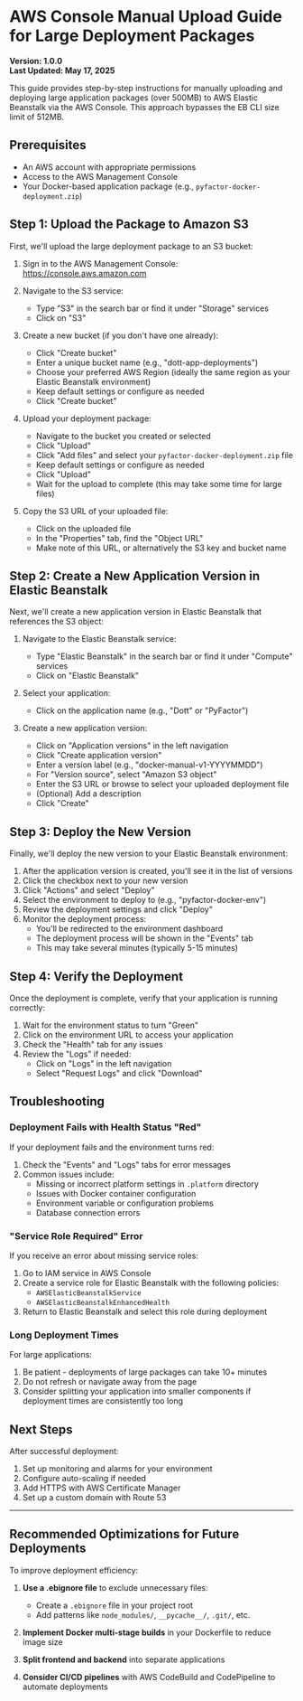 # AWS Console Manual Upload Guide for Large Deployment Packages

**Version: 1.0.0**  
**Last Updated: May 17, 2025**

This guide provides step-by-step instructions for manually uploading and deploying large application packages (over 500MB) to AWS Elastic Beanstalk via the AWS Console. This approach bypasses the EB CLI size limit of 512MB.

## Prerequisites

- An AWS account with appropriate permissions
- Access to the AWS Management Console
- Your Docker-based application package (e.g., `pyfactor-docker-deployment.zip`)

## Step 1: Upload the Package to Amazon S3

First, we'll upload the large deployment package to an S3 bucket:

1. Sign in to the AWS Management Console: https://console.aws.amazon.com
2. Navigate to the S3 service:
   - Type "S3" in the search bar or find it under "Storage" services
   - Click on "S3"

3. Create a new bucket (if you don't have one already):
   - Click "Create bucket"
   - Enter a unique bucket name (e.g., "dott-app-deployments")
   - Choose your preferred AWS Region (ideally the same region as your Elastic Beanstalk environment)
   - Keep default settings or configure as needed
   - Click "Create bucket"

4. Upload your deployment package:
   - Navigate to the bucket you created or selected
   - Click "Upload"
   - Click "Add files" and select your `pyfactor-docker-deployment.zip` file
   - Keep default settings or configure as needed
   - Click "Upload"
   - Wait for the upload to complete (this may take some time for large files)

5. Copy the S3 URL of your uploaded file:
   - Click on the uploaded file
   - In the "Properties" tab, find the "Object URL"
   - Make note of this URL, or alternatively the S3 key and bucket name

## Step 2: Create a New Application Version in Elastic Beanstalk

Next, we'll create a new application version in Elastic Beanstalk that references the S3 object:

1. Navigate to the Elastic Beanstalk service:
   - Type "Elastic Beanstalk" in the search bar or find it under "Compute" services
   - Click on "Elastic Beanstalk"

2. Select your application:
   - Click on the application name (e.g., "Dott" or "PyFactor")
   
3. Create a new application version:
   - Click on "Application versions" in the left navigation
   - Click "Create application version"
   - Enter a version label (e.g., "docker-manual-v1-YYYYMMDD")
   - For "Version source", select "Amazon S3 object"
   - Enter the S3 URL or browse to select your uploaded deployment file
   - (Optional) Add a description
   - Click "Create"

## Step 3: Deploy the New Version

Finally, we'll deploy the new version to your Elastic Beanstalk environment:

1. After the application version is created, you'll see it in the list of versions
2. Click the checkbox next to your new version
3. Click "Actions" and select "Deploy"
4. Select the environment to deploy to (e.g., "pyfactor-docker-env")
5. Review the deployment settings and click "Deploy"
6. Monitor the deployment process:
   - You'll be redirected to the environment dashboard
   - The deployment process will be shown in the "Events" tab
   - This may take several minutes (typically 5-15 minutes)

## Step 4: Verify the Deployment

Once the deployment is complete, verify that your application is running correctly:

1. Wait for the environment status to turn "Green"
2. Click on the environment URL to access your application
3. Check the "Health" tab for any issues
4. Review the "Logs" if needed:
   - Click on "Logs" in the left navigation
   - Select "Request Logs" and click "Download"

## Troubleshooting

### Deployment Fails with Health Status "Red"

If your deployment fails and the environment turns red:

1. Check the "Events" and "Logs" tabs for error messages
2. Common issues include:
   - Missing or incorrect platform settings in `.platform` directory
   - Issues with Docker container configuration
   - Environment variable or configuration problems
   - Database connection errors

### "Service Role Required" Error

If you receive an error about missing service roles:

1. Go to IAM service in AWS Console
2. Create a service role for Elastic Beanstalk with the following policies:
   - `AWSElasticBeanstalkService`
   - `AWSElasticBeanstalkEnhancedHealth`
3. Return to Elastic Beanstalk and select this role during deployment

### Long Deployment Times

For large applications:

1. Be patient - deployments of large packages can take 10+ minutes
2. Do not refresh or navigate away from the page
3. Consider splitting your application into smaller components if deployment times are consistently too long

## Next Steps

After successful deployment:

1. Set up monitoring and alarms for your environment
2. Configure auto-scaling if needed
3. Add HTTPS with AWS Certificate Manager
4. Set up a custom domain with Route 53

---

## Recommended Optimizations for Future Deployments

To improve deployment efficiency:

1. **Use a .ebignore file** to exclude unnecessary files:
   - Create a `.ebignore` file in your project root
   - Add patterns like `node_modules/`, `__pycache__/`, `.git/`, etc.

2. **Implement Docker multi-stage builds** in your Dockerfile to reduce image size

3. **Split frontend and backend** into separate applications

4. **Consider CI/CD pipelines** with AWS CodeBuild and CodePipeline to automate deployments
